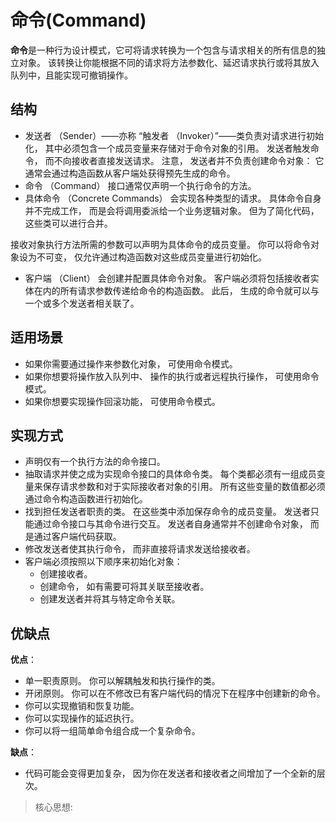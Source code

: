 # 命令(Command)

**命令**是一种行为设计模式，它可将请求转换为一个包含与请求相关的所有信息的独立对象。
该转换让你能根据不同的请求将方法参数化、延迟请求执行或将其放入队列中，且能实现可撤销操作。

## 结构

- 发送者 （Sender）——亦称 “触发者 （Invoker）”——类负责对请求进行初始化， 其中必须包含一个成员变量来存储对于命令对象的引用。 发送者触发命令， 而不向接收者直接发送请求。 注意， 发送者并不负责创建命令对象： 它通常会通过构造函数从客户端处获得预先生成的命令。
- 命令 （Command） 接口通常仅声明一个执行命令的方法。
- 具体命令 （Concrete Commands） 会实现各种类型的请求。 具体命令自身并不完成工作， 而是会将调用委派给一个业务逻辑对象。 但为了简化代码， 这些类可以进行合并。

接收对象执行方法所需的参数可以声明为具体命令的成员变量。 你可以将命令对象设为不可变， 仅允许通过构造函数对这些成员变量进行初始化。

- 客户端 （Client） 会创建并配置具体命令对象。 客户端必须将包括接收者实体在内的所有请求参数传递给命令的构造函数。 此后， 生成的命令就可以与一个或多个发送者相关联了。

## 适用场景

- 如果你需要通过操作来参数化对象， 可使用命令模式。
- 如果你想要将操作放入队列中、 操作的执行或者远程执行操作， 可使用命令模式。
- 如果你想要实现操作回滚功能， 可使用命令模式。

## 实现方式

- 声明仅有一个执行方法的命令接口。
- 抽取请求并使之成为实现命令接口的具体命令类。 每个类都必须有一组成员变量来保存请求参数和对于实际接收者对象的引用。 所有这些变量的数值都必须通过命令构造函数进行初始化。
- 找到担任发送者职责的类。 在这些类中添加保存命令的成员变量。 发送者只能通过命令接口与其命令进行交互。 发送者自身通常并不创建命令对象， 而是通过客户端代码获取。
- 修改发送者使其执行命令， 而非直接将请求发送给接收者。
- 客户端必须按照以下顺序来初始化对象：
  - 创建接收者。
  - 创建命令， 如有需要可将其关联至接收者。
  - 创建发送者并将其与特定命令关联。

## 优缺点

**优点**：

- 单一职责原则。 你可以解耦触发和执行操作的类。
- 开闭原则。 你可以在不修改已有客户端代码的情况下在程序中创建新的命令。
- 你可以实现撤销和恢复功能。
- 你可以实现操作的延迟执行。
- 你可以将一组简单命令组合成一个复杂命令。

**缺点**：

- 代码可能会变得更加复杂， 因为你在发送者和接收者之间增加了一个全新的层次。

> 核心思想:

